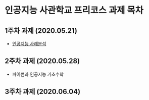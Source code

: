 # 인공지능 사관학교 프리코스 과제 목차

## 1주차 과제 (2020.05.21)

  * [인공지능 사례분석](https://github.com/jung-se/The-1st/blob/master/1%EC%A3%BC%EC%B0%A8%EA%B3%BC%EC%A0%9C.ipynb)
  
## 2주차 과제 (2020.05.28)

  * 파이썬과 인공지능 기초수학

## 3주차 과제 (2020.06.04)
